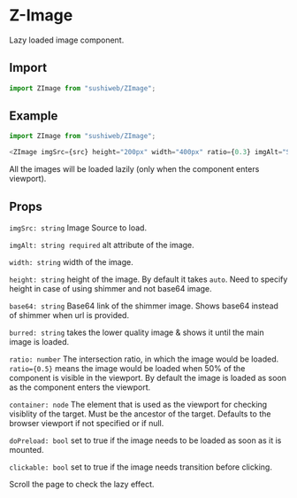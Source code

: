 # Z-Image

Lazy loaded image component.

## Import

```js
import ZImage from "sushiweb/ZImage";
```

## Example

```js
import ZImage from "sushiweb/ZImage";

<ZImage imgSrc={src} height="200px" width="400px" ratio={0.3} imgAlt="Sample image">
```

All the images will be loaded lazily (only when the component enters viewport).

## Props

`imgSrc: string` Image Source to load.

`imgAlt: string required` alt attribute of the image.

`width: string` width of the image.

`height: string` height of the image. By default it takes `auto`. Need to specify height in case of using shimmer and not base64 image.

`base64: string` Base64 link of the shimmer image. Shows base64 instead of shimmer when url is provided.

`burred: string` takes the lower quality image & shows it until the main image is loaded.

`ratio: number` The intersection ratio, in which the image would be loaded. `ratio={0.5}` means the image would be loaded when 50% of the component is visible in the viewport. By default the image is loaded as soon as the component enters the viewport.

`container: node` The element that is used as the viewport for checking visiblity of the target. Must be the ancestor of the target. Defaults to the browser viewport if not specified or if null.

`doPreload: bool` set to true if the image needs to be loaded as soon as it is mounted.

`clickable: bool` set to true if the image needs transition before clicking.

Scroll the page to check the lazy effect.

<!-- STORY -->
